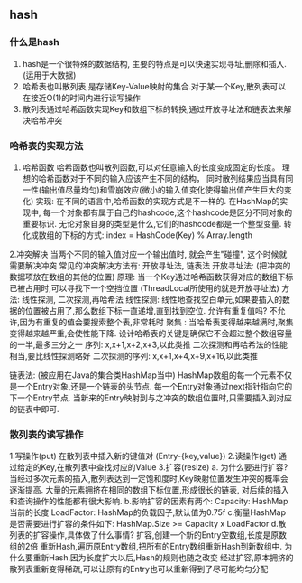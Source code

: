## hash
### 什么是hash
 1. hash是一个很特殊的数据结构, 主要的特点是可以快速实现寻址,删除和插入.(运用于大数据)
 2. 哈希表也叫散列表,是存储Key-Value映射的集合.对于某一个Key,散列表可以在接近O(1)的时间内进行读写操作
 3. 散列表通过哈希函数实现Key和数组下标的转换,通过开放寻址法和链表法来解决哈希冲突
 
### 哈希表的实现方法
1. 哈希函数
    哈希函数也叫散列函数,可以对任意输入的长度变成固定的长度。 理想的哈希函数对于不同的输入应该产生不同的结构，
    同时散列结果应当具有同一性(输出值尽量均匀)和雪崩效应(微小的输入值变化使得输出值产生巨大的变化)
    实现:
        在不同的语言中,哈希函数的实现方式是不一样的. 
        在HashMap的实现中, 每一个对象都有属于自己的hashcode,这个hashcode是区分不同对象的重要标识. 无论对象自身的类型是什么,它们的hashcode都是一个整型变量.
            转化成数组的下标的方式:
                index = HashCode(Key) % Array.length

2.冲突解决
   当两个不同的输入值对应一个输出值时, 就会产生"碰撞", 这个时候就需要解决冲突
   常见的冲突解决方法有: 开放寻址法, 链表法
    开放寻址法:  (把冲突的数据项放在数组的其他的位置)
        原理: 当一个Key通过哈希函数获得对应的数组下标已被占用时,可以寻找下一个空挡位置 (ThreadLocal所使用的就是开放寻址法)
        方法: 线性探测, 二次探测,再哈希法
            线性探测: 线性地查找空白单元,如果要插入的数据的位置被占用了,那么数组下标一直递增,直到找到空位.
                允许有重复值吗? 不允许,因为有重复的值会要搜索整个表,非常耗时
                聚集 : 当哈希表变得越来越满时,聚集变得越来越严重,会使性能下降. 设计哈希表的关键是确保它不会超过整个数组容量的一半,最多三分之一
                序列: x,x+1,x+2,x+3,以此类推
            二次探测和再哈希法的性能相当,要比线性探测略好
            二次探测的序列: x,x+1,x+4,x+9,x+16,以此类推
                
   链表法: (被应用在Java的集合类HashMap当中)
        HashMap数组的每一个元素不仅是一个Entry对象,还是一个链表的头节点. 每一个Entry对象通过next指针指向它的下一个Entry节点.
     当新来的Entry映射到与之冲突的数组位置时,只需要插入到对应的链表中即可.
 
### 散列表的读写操作
1.写操作(put) 
    在散列表中插入新的键值对 (Entry-{key,value})
2.读操作(get)
    通过给定的Key,在散列表中查找对应的Value
3.扩容(resize)
    a. 为什么要进行扩容?
        当经过多次元素的插入,散列表达到一定饱和度时,Key映射位置发生冲突的概率会逐渐提高.
     大量的元素拥挤在相同的数组下标位置,形成很长的链表, 对后续的插入和查询操作的性能都有很大影响.
    b.影响扩容的因素有两个:
        Capacity: HashMap当前的长度
        LoadFactor: HashMap的负载因子,默认值为0.75f
    c.衡量HashMap是否需要进行扩容的条件如下:
        HashMap.Size >= Capacity x LoadFactor
    d.散列表的扩容操作,具体做了什么事情?
        扩容,创建一个新的Entry空数组,长度是原数组的2倍
        重新Hash,遍历原Entry数组,把所有的Entry数组重新Hash到新数组中. 为什么要重新Hash,因为长度扩大以后,Hash的规则也随之改变
    经过扩容,原本拥挤的散列表重新变得稀疏,可以让原有的Entry也可以重新得到了尽可能均匀分配
        
  
    
    